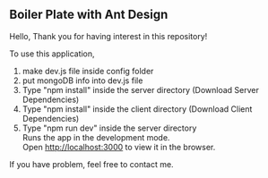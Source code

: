## Boiler Plate with Ant Design

Hello, 
Thank you for having interest in this repository!

To use this application,

1. make dev.js file inside config folder
2. put mongoDB info into dev.js file
3. Type "npm install" inside the server directory (Download Server Dependencies)
4. Type "npm install" inside the client directory (Download Client Dependencies)
5. Type "npm run dev" inside the server directory\
Runs the app in the development mode.\
Open [http://localhost:3000](http://localhost:3000) to view it in the browser.

If you have problem, feel free to contact me.
